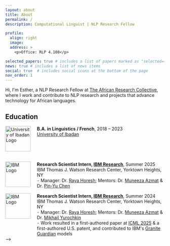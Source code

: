 ```yaml
---
layout: about
title: About
permalink: /
description: Computational Linguist | NLP Research Fellow

profile:
  align: right
  image: 
  address: >
    <p>Office: RLP 4.108</p>

selected_papers: true # includes a list of papers marked as "selected={true}"
news: true # includes a list of news items
social: true  # includes social icons at the bottom of the page
nav_order: 1
---
```


<style>
  .education-title {
    overflow: auto;
  }
  .education-title:first-of-type {
    margin-top: 15px;
  }
  .education-title:nth-of-type(2) {
    margin-top: 10px;
  }
  .education strong {
    font-weight: bold;
  }
</style>

Hi, I'm Esther, a NLP Research Fellow at <a href="https://blog.taresco.org/">The African Research Collective</a>, where I work and contribute to NLP research and projects that advance technology for African languages.

<!-- Education -->
<div class="education">
  <h2>Education</h2>
  <div class="education-title" style="display: flex; align-items: flex-start; margin-top: 15px;">
    <img src="https://upload.wikimedia.org/wikipedia/en/1/1c/University_of_Ibadan_logo.png" alt="University of Ibadan Logo" style="width:80px; height:auto; margin-right:20px;">
    <div>
      <strong>B.A. in Linguistics / French</strong>, 2018 – 2023
      <br>
      <a href="https://www.ui.edu.ng/">University of Ibadan</a>
    </div>
  </div>
</div>


<br/>

<!-- Industry Experience 
<div class="education">
  <h2>Industry Experience</h2>

  <!-- Summer 2025 @IBM Research -->
  <div class="experience-title" style="display: flex; align-items: flex-start; margin-top: 15px;">
    <img src="https://upload.wikimedia.org/wikipedia/commons/5/51/IBM_logo.svg" alt="IBM Logo" style="width:80px; height:auto; margin-right:20px;">
    <div>
      <strong>Research Scientist Intern, <a href="https://research.ibm.com/">IBM Research</a></strong>, Summer 2025
      <br>
      IBM Thomas J. Watson Research Center, Yorktown Heights, NY
      <br>
      &#8259; Manager: Dr. <a href="https://www.linkedin.com/in/raya-horesh/">Raya Horesh</a>; Mentors: Dr. <a href="https://www.linkedin.com/in/muneeza-azmat-b4702851">Muneeza Azmat</a> & Dr. <a href="https://sites.google.com/site/pinyuchenpage/home">Pin-Yu Chen</a>
    </div>
  </div>

  <!-- Summer 2024 @IBM Research -->
  <div class="experience-title" style="display: flex; align-items: flex-start; margin-top: 15px;">
    <img src="https://upload.wikimedia.org/wikipedia/commons/5/51/IBM_logo.svg" alt="IBM Logo" style="width:80px; height:auto; margin-right:20px;">
    <div>
      <strong>Research Scientist Intern, <a href="https://research.ibm.com/">IBM Research</a></strong>, Summer 2024
      <br>
      IBM Thomas J. Watson Research Center, Yorktown Heights, NY
      <br>
      &#8259; Manager: Dr. <a href="https://www.linkedin.com/in/raya-horesh/">Raya Horesh</a>; Mentors: Dr. <a href="https://www.linkedin.com/in/muneeza-azmat-b4702851">Muneeza Azmat</a> & Dr. <a href="https://moonfolk.github.io/">Mikhail Yurochkin</a>
      <br>
      &#8259; Work resulted in a first-authored paper at <a href="https://icml.cc/virtual/2025/poster/44235">ICML 2025</a> & a first-authored U.S. patent, and contributed to IBM's <a href="https://www.ibm.com/granite/docs/models/guardian/">Granite Guardian</a> models
    </div>
  </div>

</div>
-->
